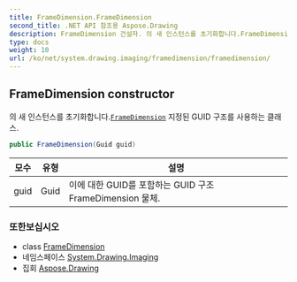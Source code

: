 ```yaml
---
title: FrameDimension.FrameDimension
second_title: .NET API 참조용 Aspose.Drawing
description: FrameDimension 건설자. 의 새 인스턴스를 초기화합니다.FrameDimension 지정된 GUID 구조를 사용하는 클래스.
type: docs
weight: 10
url: /ko/net/system.drawing.imaging/framedimension/framedimension/
---
```

## FrameDimension constructor

의 새 인스턴스를 초기화합니다.[`FrameDimension`](../) 지정된 GUID 구조를 사용하는 클래스.

```csharp
public FrameDimension(Guid guid)
```

| 모수 | 유형 | 설명 |
| --- | --- | --- |
| guid | Guid | 이에 대한 GUID를 포함하는 GUID 구조FrameDimension 물체. |

### 또한보십시오

* class [FrameDimension](../)
* 네임스페이스 [System.Drawing.Imaging](../../framedimension/)
* 집회 [Aspose.Drawing](../../../)


